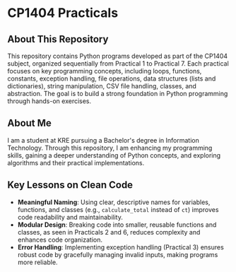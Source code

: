 # CP1404 Practicals

## About This Repository
This repository contains Python programs developed as part of the CP1404 subject, organized sequentially from Practical 1 to Practical 7. Each practical focuses on key programming concepts, including loops, functions, constants, exception handling, file operations, data structures (lists and dictionaries), string manipulation, CSV file handling, classes, and abstraction. The goal is to build a strong foundation in Python programming through hands-on exercises.

## About Me
I am a student at KRE pursuing a Bachelor's degree in Information Technology. Through this repository, I am enhancing my programming skills, gaining a deeper understanding of Python concepts, and exploring algorithms and their practical implementations.

## Key Lessons on Clean Code
- **Meaningful Naming**: Using clear, descriptive names for variables, functions, and classes (e.g., `calculate_total` instead of `ct`) improves code readability and maintainability.
- **Modular Design**: Breaking code into smaller, reusable functions and classes, as seen in Practicals 2 and 6, reduces complexity and enhances code organization.
- **Error Handling**: Implementing exception handling (Practical 3) ensures robust code by gracefully managing invalid inputs, making programs more reliable.
